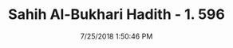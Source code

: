 ---
title        : "Sahih Al-Bukhari Hadith - 1. 596"
date         : 7/25/2018 1:50:46 PM
draft        : false
type         : "hadith"
layout       : "hadith"
BookCode     : "SHB"
VolumeNumber : "1"
HadithNumber : "596"
categories  :  ["Adhan-Adhan before dawn"]
tags  :  ["Aisha"]
---